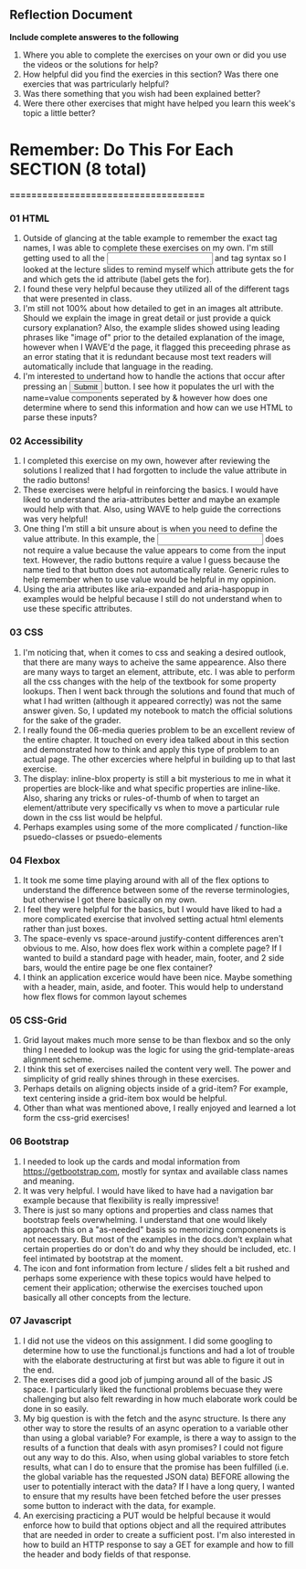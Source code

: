 ## Reflection Document

**Include complete answeres to the following**

1. Where you able to complete the exercises on your own or did you use the videos or the solutions for help?
2. How helpful did you find the exercies in this section? Was there one exercies that was partricularly helpful?
3. Was there something that you wish had been explained better?
4. Were there other exercises that might have helped you learn this week's topic a little better?

# Remember: Do This For Each SECTION (8 total)

**====================================**

### 01 HTML

1. Outside of glancing at the table example to remember the exact tag names, I was able to complete these exercises on my own. I'm still getting used to all the <input> and <label> tag syntax so I looked at the lecture slides to remind myself which attribute gets the for and which gets the id attribute (label gets the for).
2. I found these very helpful because they utilized all of the different tags that were presented in class.
3. I'm still not 100% about how detailed to get in an images alt attribute. Should we explain the image in great detail or just provide a quick cursory explanation? Also, the example slides showed using leading phrases like "image of" prior to the detailed explanation of the image, however when I WAVE'd the page, it flagged this preceeding phrase as an error stating that it is redundant because most text readers will automatically include that language in the reading.
4. I'm interested to undertand how to handle the actions that occur after pressing an <input type="submit"> button. I see how it populates the url with the name=value components seperated by & however how does one determine where to send this information and how can we use HTML to parse these inputs?

### 02 Accessibility

1. I completed this exercise on my own, however after reviewing the solutions I realized that I had forgotten to include the value attribute in the radio buttons!
2. These exercises were helpful in reinforcing the basics. I would have liked to understand the aria-attributes better and maybe an example would help with that. Also, using WAVE to help guide the corrections was very helpful!
3. One thing I'm still a bit unsure about is when you need to define the value attribute. In this example, the <input type=text> does not require a value because the value appears to come from the input text. However, the radio buttons require a value I guess because the <label> name tied to that button does not automatically relate. Generic rules to help remember when to use value would be helpful in my oppinion.
4. Using the aria attributes like aria-expanded and aria-haspopup in examples would be helpful because I still do not understand when to use these specific attributes.

### 03 CSS

1. I'm noticing that, when it comes to css and seaking a desired outlook, that there are many ways to acheive the same appearence. Also there are many ways to target an element, attribute, etc. I was able to perform all the css changes with the help of the textbook for some property lookups. Then I went back through the solutions and found that much of what I had written (although it appeared correctly) was not the same answer given. So, I updated my notebook to match the official solutions for the sake of the grader.
2. I really found the 06-media queries problem to be an excellent review of the entire chapter. It touched on every idea talked about in this section and demonstrated how to think and apply this type of problem to an actual page. The other excercies where helpful in building up to that last exercise.
3. The display: inline-blox property is still a bit mysterious to me in what it properties are block-like and what specific properties are inline-like. Also, sharing any tricks or rules-of-thumb of when to target an element/attribute very specifically vs when to move a particular rule down in the css list would be helpful.
4. Perhaps examples using some of the more complicated / function-like psuedo-classes or psuedo-elements

### 04 Flexbox

1. It took me some time playing around with all of the flex options to understand the difference between some of the reverse terminologies, but otherwise I got there basically on my own.
2. I feel they were helpful for the basics, but I would have liked to had a more complicated exercise that involved setting actual html elements rather than just boxes.
3. The space-evenly vs space-around justify-content differences aren't obvious to me. Also, how does flex work within a complete page? If I wanted to build a standard page with header, main, footer, and 2 side bars, would the entire page be one flex container?
4. I think an application excerice would have been nice. Maybe something with a header, main, aside, and footer. This would help to understand how flex flows for common layout schemes

### 05 CSS-Grid

1. Grid layout makes much more sense to be than flexbox and so the only thing I needed to lookup was the logic for using the grid-template-areas alignment scheme.
2. I think this set of exercises nailed the content very well. The power and simplicity of grid really shines through in these exercises.
3. Perhaps details on aligning objects inside of a grid-item? For example, text centering inside a grid-item box would be helpful.
4. Other than what was mentioned above, I really enjoyed and learned a lot form the css-grid exercises!

### 06 Bootstrap

1. I needed to look up the cards and modal information from https://getbootstrap.com, mostly for syntax and available class names and meaning.
2. It was very helpful. I would have liked to have had a navigation bar example because that flexibility is really impressive!
3. There is just so many options and properties and class names that bootstrap feels overwhelming. I understand that one would likely approach this on a "as-needed" basis so memorizing componenets is not necessary. But most of the examples in the docs.don't explain what certain properties do or don't do and why they should be included, etc. I feel intimated by bootstrap at the moment.
4. The icon and font information from lecture / slides felt a bit rushed and perhaps some experience with these topics would have helped to cement their application; otherwise the exercises touched upon basically all other concepts from the lecture.

### 07 Javascript

1. I did not use the videos on this assignment. I did some googling to determine how to use the functional.js functions and had a lot of trouble with the elaborate destructuring at first but was able to figure it out in the end.
2. The exercises did a good job of jumping around all of the basic JS space. I particularly liked the functional problems becuase they were challenging but also felt rewarding in how much elaborate work could be done in so easily.
3. My big question is with the fetch and the async structure. Is there any other way to store the results of an async operation to a variable other than using a global variable? For example, is there a way to assign to the results of a function that deals with asyn promises? I could not figure out any way to do this. Also, when using global variables to store fetch results, what can I do to ensure that the promise has been fulfilled (i.e. the global variable has the requested JSON data) BEFORE allowing the user to potentially interact with the data? If I have a long query, I wanted to ensure that my results have been fetched before the user presses some button to inderact with the data, for example.
4. An exercising practicing a PUT would be helpful because it would enforce how to build that options object and all the required attributes that are needed in order to create a sufficient post. I'm also interested in how to build an HTTP response to say a GET for example and how to fill the header and body fields of that response.
